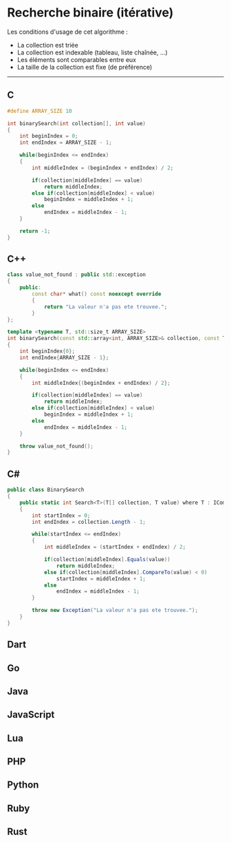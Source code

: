# Recherche binaire (itérative)

Les conditions d'usage de cet algorithme :

+ La collection est triée
+ La collection est indexable (tableau, liste chaînée, ...)
+ Les éléments sont comparables entre eux
+ La taille de la collection est fixe (de préférence)

---

## C

```c
#define ARRAY_SIZE 10

int binarySearch(int collection[], int value)
{
    int beginIndex = 0;
    int endIndex = ARRAY_SIZE - 1;

    while(beginIndex <= endIndex)
    {
        int middleIndex = (beginIndex + endIndex) / 2;

        if(collection[middleIndex] == value)
            return middleIndex;
        else if(collection[middleIndex] < value)
            beginIndex = middleIndex + 1;
        else
            endIndex = middleIndex - 1;
    }

    return -1;
}
```

## C++

```cpp
class value_not_found : public std::exception
{
    public:
        const char* what() const noexcept override
        {
            return "La valeur n'a pas ete trouvee.";
        }
};

template <typename T, std::size_t ARRAY_SIZE>
int binarySearch(const std::array<int, ARRAY_SIZE>& collection, const T& value)
{
    int beginIndex{0};
    int endIndex{ARRAY_SIZE - 1};

    while(beginIndex <= endIndex)
    {
        int middleIndex{(beginIndex + endIndex) / 2};

        if(collection[middleIndex] == value)
            return middleIndex;
        else if(collection[middleIndex] < value)
            beginIndex = middleIndex + 1;
        else
            endIndex = middleIndex - 1;
    }

    throw value_not_found();
}
```

## C#

```csharp
public class BinarySearch
{
    public static int Search<T>(T[] collection, T value) where T : IComparable<T>
    {
        int startIndex = 0;
        int endIndex = collection.Length - 1;

        while(startIndex <= endIndex)
        {
            int middleIndex = (startIndex + endIndex) / 2;

            if(collection[middleIndex].Equals(value))
                return middleIndex;
            else if(collection[middleIndex].CompareTo(value) < 0)
                startIndex = middleIndex + 1;
            else
                endIndex = middleIndex - 1;
        }

        throw new Exception("La valeur n'a pas ete trouvee.");
    }
}
```

## Dart

## Go

## Java

## JavaScript

## Lua

## PHP

## Python

## Ruby

## Rust
